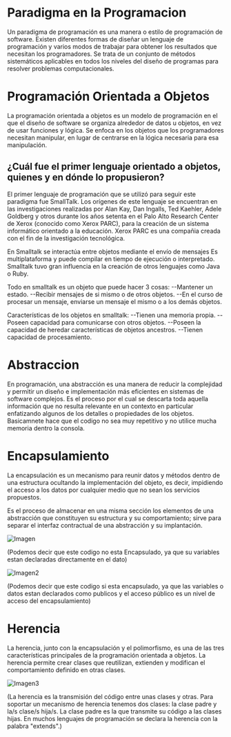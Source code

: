 # Paradigma en la Programacion
Un paradigma de programación es una manera o estilo de programación de software. Existen diferentes formas de diseñar un lenguaje de programación y varios modos de trabajar para obtener los resultados que necesitan los programadores.  Se trata de un conjunto de métodos sistemáticos aplicables en todos los niveles del diseño de programas para resolver problemas computacionales.

# Programación Orientada a Objetos
La programación orientada a objetos es un modelo de programación en el que el diseño de software se organiza alrededor de datos u objetos, en vez de usar funciones y lógica. Se enfoca en los objetos que los programadores necesitan manipular, en lugar de centrarse en la lógica necesaria para esa manipulación.

## ¿Cuál fue el primer lenguaje orientado a objetos, quienes y en dónde lo propusieron? 

El primer lenguaje de programación que se utilizó para seguir este paradigma fue SmallTalk. Los orígenes de este lenguaje se encuentran en las investigaciones realizadas por Alan Kay, Dan Ingalls, Ted Kaehler, Adele Goldberg y otros durante los años setenta en el Palo Alto Research Center de Xerox (conocido como Xerox PARC), para la creación de un sistema informático orientado a la educación. Xerox PARC es una compañia creada con el fin de la investigación tecnológica.

En Smalltalk se interactúa entre objetos mediante el envío de mensajes Es multiplataforma y puede compilar en tiempo de ejecución o interpretado. Smalltalk tuvo gran influencia en la creación de otros lenguajes como Java o Ruby.

Todo en smalltalk es un objeto que puede hacer 3 cosas: --Mantener un estado. --Recibir mensajes de si mismo o de otros objetos. --En el curso de procesar un mensaje, enviarse un mensaje el mismo o a los demás objetos.

Características de los objetos en smalltalk: --Tienen una memoria propia. --Poseen capacidad para comunicarse con otros objetos. --Poseen la capacidad de heredar características de objetos ancestros. --Tienen capacidad de procesamiento.

# Abstraccion
En programación, una abstracción es una manera de reducir la complejidad y permitir un diseño e implementación más eficientes en sistemas de software complejos. Es el proceso por el cual se descarta toda aquella información que no resulta relevante en un contexto en particular enfatizando algunos de los detalles o propiedades de los objetos. Basicamnete hace que el codigo no sea muy repetitivo y no utilice mucha memoria dentro la consola.

# Encapsulamiento
La encapsulación es un mecanismo para reunir datos y métodos dentro de una estructura ocultando la implementación del objeto, es decir, impidiendo el acceso a los datos por cualquier medio que no sean los servicios propuestos.

Es el proceso de almacenar en una misma sección los elementos de una abstracción que constituyen su estructura y su comportamiento; sirve para separar el interfaz contractual de una abstracción y su implantación.

![Imagen](https://ferestrepoca.github.io/paradigmas-de-programacion/poo/poo_teoria/images/classpython.png)

(Podemos decir que este codigo no esta Encapsulado, ya que su variables estan declaradas directamente en el dato)

![Imagen2](https://www.ciberaula.com/imagenes/enc_1.PNG)

(Podemos decir que este codigo si esta encapsulado, ya que las variables o datos estan declarados como publicos y  el acceso público es un nivel de acceso del encapsulamiento)

# Herencia

La herencia, junto con la encapsulación y el polimorfismo, es una de las tres características principales de la programación orientada a objetos. La herencia permite crear clases que reutilizan, extienden y modifican el comportamiento definido en otras clases.

![Imagen3](https://lh3.googleusercontent.com/nVpYEGH-S9y40tn0tB0rafK3_6i3ZLlYDyfNbsP_C7v3a7yshiyrP8SrLdnUZ2UR1fpGyVaR9Wf-uE9lEtqjeCRhk9HsIkd4wtLATpt4ZCOyNdrUl09sPf37YqIoDZnJAh9k5TeqTr5oYJx3QlnR4cKLAGEDxh6POk5DP2QW175Npo7G-KBf3-NGwwLWupOBokuOZRGn6wgT_35oXlCWwlc_4UjPG6zZqGDSdzZ63wLE4Aba0u1pnZ-6MwPosyGfA_3T0omLcdjh82EP6lBiHvRlNWiSa9d9Qac_teYv7Ww4gT-uP0KcLYUx2qdMO7JPp7y2t4S7NcbSfGsk7SLb7AH-zwcExNjHTsQVu2YG7tMlkwTljAP6BxWlLXOXiOpZAJr4gbx1xgBj-7gBSv4DGZdnWrkdcbWSa6IqTjaKB1YI7QStAwRk_zyri2CKrVWelbW_Hy_tcL2V4okgZgD-oVSEUFb9FYQEw9_MN9j3N36m1JaJEXb6d5YSQPfOq0kVUnZttw4wVCmx61e_QIrIguoVrlM2CmxOR_mmnx4AFMAoajfWStMyDe9B32moLCfJj0lJK1janDX5BFVKqj-uHHubjtqm3xLg_AXam4hFAWVzVbbDhdF2=w634-h463-no)

(La herencia es la transmisión del código entre unas clases y otras. Para soportar un mecanismo de herencia tenemos dos clases: la clase padre y la/s clase/s hija/s. La clase padre es la que transmite su código a las clases hijas. En muchos lenguajes de programación se declara la herencia con la palabra "extends".)
